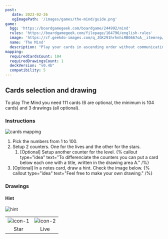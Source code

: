 ```yaml
---
post: 
   date: 2023-02-26
   ogImagePath: '/images/games/the-mind/guide.png'
game:
  bgg: 'https://boardgamegeek.com/boardgame/244992/mind'
  rules: 'https://boardgamegeek.com/filepage/164796/english-rules'
  image: 'https://cf.geekdo-images.com/q_JGK291hrhnhiRB0667oA__itemrep/img/w6x_ahGLQVe2u6trDx0kO91OprM=/fit-in/246x300/filters:strip_icc()/pic3979766.png'
  name: 'The Mind'
  description: "Play your cards in ascending order without communicating. Timing is key!"
mapping:
  requiredCardsCount: 104
  requiredDrawingsCount: 1
  deckVersion: "v0.4b"
  compatibility: 5
---
```


## Cards selection and drawing

To play The Mind you need 111 cards (6 are optional, the minimum is 104 cards) and 3 drawings (all optional).

### Instructions

![cards mapping](/images/games/the-mind/guide.png)

1. Pick the numbers from 1 to 100.
1. Setup 2 counters. One for the lives and the other for the stars.
   1. \[Optional\] Setup another counter for the level.
   {% callout type="idea" text="To differenciate the counters you can put a card below each one with a title, written in the drawing area A." /%}
1. \[Optional\] In a notes card, draw a hint. Check the image below.
   {% callout type="idea" text="Feel free to make your own drawing." /%}

### Drawings

#### Hint

![hint](/images/games/the-mind/guide-drawing.png)

|   |   |
|:-:|:-:|
| ![icon-1](/images/games/the-mind/icon-hint-1.png) | ![icon-2](/images/games/the-mind/icon-hint-2.png) |
| Star | Live |
